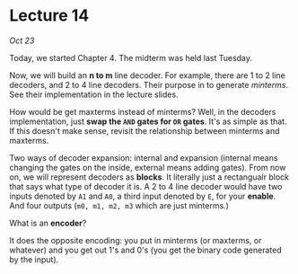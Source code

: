Lecture 14
==========

*Oct 23*

Today, we started Chapter 4. The midterm was held last Tuesday.

Now, we will build an **n to m** line decoder. For example, there are 1 to 2 line decoders, and 2 to 4 line decoders. Their purpose in to generate *minterms*. See their implementation in the lecture slides.

How would be get maxterms instead of minterms? Well, in the decoders implementation, just **swap the `AND` gates for `OR` gates**. It's as simple as that. If this doesn't make sense, revisit the relationship between minterms and maxterms.

Two ways of decoder expansion: internal and expansion (internal means changing the gates on the inside, external means adding gates). From now on, we will represent decoders as **blocks**. It literally just a rectangualr block that says what type of decoder it is. A 2 to 4 line decoder would have two inputs denoted by `A1` and `A0`, a third input denoted by `E`, for your **enable**. And four outputs (`m0, m1, m2, m3` which are just minterms.)

What is an **encoder**?

It does the opposite encoding: you put in minterms (or maxterms, or whatever) and you get out 1's and 0's (you get the binary code generated by the input).
